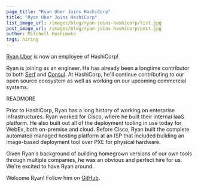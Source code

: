 ```yaml
---
page_title: "Ryan Uber Joins HashiCorp"
title: "Ryan Uber Joins HashiCorp"
list_image_url: /images/blog/ryan-joins-hashicorp/list.jpg
post_image_url: /images/blog/ryan-joins-hashicorp/post.jpg
author: Mitchell Hashimoto
tags: hiring
---
```


[Ryan Uber](https://github.com/ryanuber) is now an employee of
HashiCorp!

Ryan is joining as an engineer. He has already been a longtime contributor
to both [Serf](http://www.serfdom.io) and [Consul](http://www.consul.io).
At HashiCorp, he'll continue contributing to our open source ecosystem
as well as working on our upcoming commercial systems.

READMORE

Prior to HashiCorp, Ryan has a long history of working on enterprise
infrastructures. Ryan worked for Cisco, where he built their internal IaaS
platform. He also built out all of the deployment tooling in use today
for WebEx, both on-premise and cloud. Before Cisco, Ryan built the
complete automated managed hosting platform at an ISP that included
building an image-based deployment tool over PXE for physical hardware.

Given Ryan's background of building homegrown versions of our own
tools through multiple companies, he was an obvious and perfect hire for us.
We're excited to have Ryan around.

Welcome Ryan! Follow him on [GitHub](https://github.com/ryanuber).
